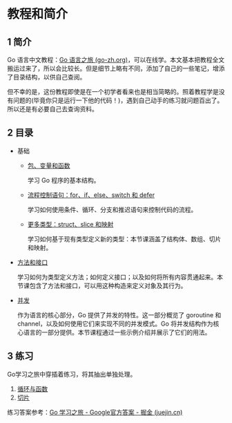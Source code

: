 # 教程和简介

## 1 简介

Go 语言中文教程：[Go 语言之旅 (go-zh.org)](https://tour.go-zh.org/list)，可以在线学。本文基本把教程全文搬运过来了，所以会比较长。但是细节上略有不同，添加了自己的一些笔记，增添了目录结构，以供自己查阅。

但不幸的是，这份教程即使是在一个初学者看来也是相当简略的。照着教程学是没有问题的(毕竟你只是运行一下他的代码！)，遇到自己动手的练习就问题百出了。所以还是有必要自己去查询资料。

## 2 目录

- 基础

  - [包、变量和函数](A-tour-of-Go/Packages-variables-and-functions.md)

    学习 Go 程序的基本结构。

  - [流程控制语句：for、if、else、switch 和 defer](A-tour-of-Go/Flow-control-statements.md)

    学习如何使用条件、循环、分支和推迟语句来控制代码的流程。

  - [更多类型：struct、slice 和映射](A-tour-of-Go/Structs-slices-and-maps.md)

    学习如何基于现有类型定义新的类型：本节课涵盖了结构体、数组、切片和映射。

- [方法和接口](A-tour-of-Go/Methods-and-interfaces.md)

  学习如何为类型定义方法；如何定义接口；以及如何将所有内容贯通起来。本节课包含了方法和接口，可以用这种构造来定义对象及其行为。

- [并发](A-tour-of-Go/Concurrency.md)

  作为语言的核心部分，Go 提供了并发的特性。这一部分概览了 goroutine 和 channel，以及如何使用它们来实现不同的并发模式。Go 将并发结构作为核心语言的一部分提供。本节课程通过一些示例介绍并展示了它们的用法。

## 3 练习

Go学习之旅中穿插着练习，将其抽出单独处理。

1. [循环与函数](A-tour-of-Go/Loops-and-Functions.md)
2. [切片](A-tour-of-Go/Slices.md)

练习答案参考：[Go 学习之旅 - Google官方答案 - 掘金 (juejin.cn)](https://juejin.cn/post/6844903806648451080)
